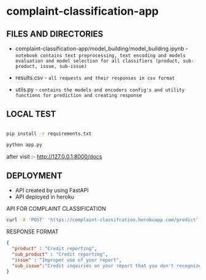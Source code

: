 # complaint-classification-app

## FILES AND DIRECTORIES
- complaint-classification-app/model_building/model_building.ipynb - `notebook contains text preprocessing, text encoding and models evaluation and model selection for all classifiers (product, sub-product, issue, sub-issue)`

* results.csv - `all requests and their responses in csv format`

* utils.py - `contains the models and encoders config's and utility functions for prediction and creating response`

## LOCAL TEST
```bash

pip install -r requirements.txt

python app.py
```
after visit :- http://127.0.0.1:8000/docs


## DEPLOYMENT
- API created by using FastAPI
- API deployed in heroku

API FOR COMPLAINT CLASSIFICATION
```bash
curl -X 'POST' 'https://complaint-classifcation.herokuapp.com/predict' -H 'accept: application/json' -H 'Content-Type: application/json' -d '{"complaint": "your complaint" }' 
```

RESPONSE FORMAT
```json
{
  "product" : "Credit reporting",
  "sub_product" : "Credit reporting",
  "issue" : "Improper use of your report",
  "sub_issue":"Credit inquiries on your report that you don't recognize"
}

```
